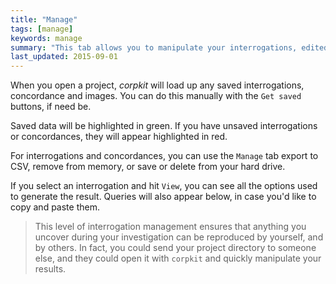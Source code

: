 ```yaml
---
title: "Manage"
tags: [manage]
keywords: manage
summary: "This tab allows you to manipulate your interrogations, edited data and stored concordances."
last_updated: 2015-09-01
---
```


When you open a project, *corpkit* will load up any saved interrogations, concordance and images. You can do this manually with the `Get saved` buttons, if need be.

Saved data will be highlighted in green. If you have unsaved interrogations or concordances, they will appear highlighted in red.

For interrogations and concordances, you can use the `Manage` tab export to CSV, remove from memory, or save or delete from your hard drive.

If you select an interrogation and hit `View`, you can see all the options used to generate the result. Queries will also appear below, in case you'd like to copy and paste them.

> This level of interrogation management ensures that anything you uncover during your investigation can be reproduced by yourself, and by others. In fact, you could send your project directory to someone else, and they could open it with `corpkit` and quickly manipulate your results.




